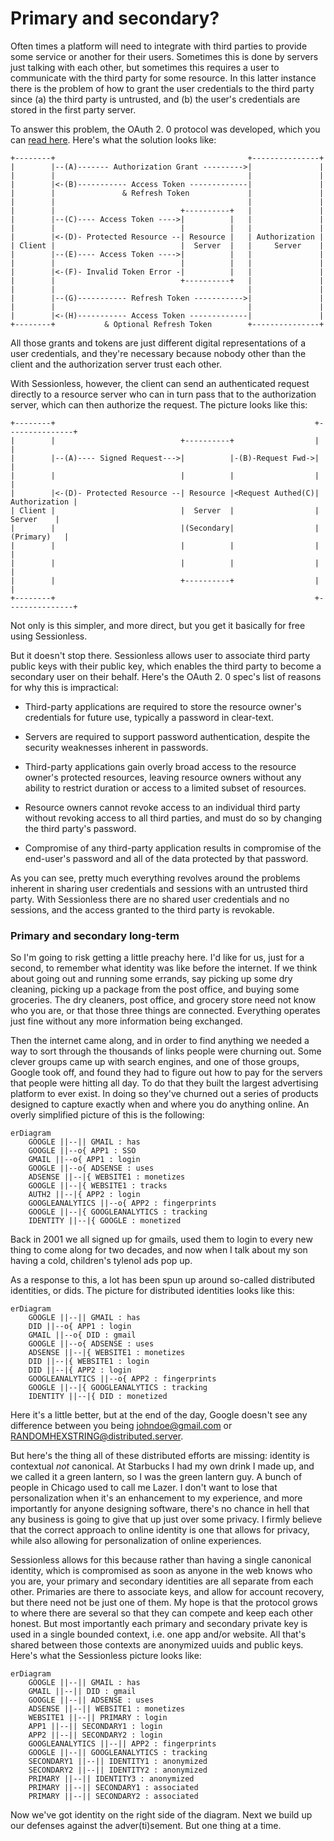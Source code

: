 # Primary and secondary?

Often times a platform will need to integrate with third parties to provide some service or another for their users.
 Sometimes this is done by servers just talking with each other, but sometimes this requires a user to communicate with the third party for some resource.
 In this latter instance there is the problem of how to grant the user credentials to the third party since (a) the third party is untrusted, and (b) the user's credentials are stored in the first party server.
 

To answer this problem, the OAuth 2.
0 protocol was developed, which you can [read here](https://datatracker.ietf.org/doc/html/rfc6749).
 Here's what the solution looks like:

```
+--------+                                           +---------------+
|        |--(A)------- Authorization Grant --------->|               |
|        |                                           |               |
|        |<-(B)----------- Access Token -------------|               |
|        |               & Refresh Token             |               |
|        |                                           |               |
|        |                            +----------+   |               |
|        |--(C)---- Access Token ---->|          |   |               |
|        |                            |          |   |               |
|        |<-(D)- Protected Resource --| Resource |   | Authorization |
| Client |                            |  Server  |   |     Server    |
|        |--(E)---- Access Token ---->|          |   |               |
|        |                            |          |   |               |
|        |<-(F)- Invalid Token Error -|          |   |               |
|        |                            +----------+   |               |
|        |                                           |               |
|        |--(G)----------- Refresh Token ----------->|               |
|        |                                           |               |
|        |<-(H)----------- Access Token -------------|               |
+--------+           & Optional Refresh Token        +---------------+
```

All those grants and tokens are just different digital representations of a user credentials, and they're necessary because nobody other than the client and the authorization server trust each other.


With Sessionless, however, the client can send an authenticated request directly to a resource server who can in turn pass that to the authorization server, which can then authorize the request.
 The picture looks like this:

```
+--------+                                                          +---------------+
|        |                            +----------+                  |               |
|        |--(A)---- Signed Request--->|          |-(B)-Request Fwd->|               |
|        |                            |          |                  |               |
|        |<-(D)- Protected Resource --| Resource |<Request Authed(C)| Authorization |
| Client |                            |  Server  |                  |     Server    |
|        |                            |(Secondary|                  |   (Primary)   |
|        |                            |          |                  |               |
|        |                            |          |                  |               |
|        |                            +----------+                  |               |
+--------+                                                          +---------------+
```

Not only is this simpler, and more direct, but you get it basically for free using Sessionless.
 

But it doesn't stop there.
 Sessionless allows user to associate third party public keys with their public key, which enables the third party to become a secondary user on their behalf.
 Here's the OAuth 2.
0 spec's list of reasons for why this is impractical:

- Third-party applications are required to store the resource owner's credentials for future use, typically a password in clear-text.

- Servers are required to support password authentication, despite the security weaknesses inherent in passwords.

- Third-party applications gain overly broad access to the resource owner's protected resources, leaving resource owners without any ability to restrict duration or access to a limited subset of resources.

- Resource owners cannot revoke access to an individual third party without revoking access to all third parties, and must do so by changing the third party's password.

- Compromise of any third-party application results in compromise of the end-user's password and all of the data protected by that password.


As you can see, pretty much everything revolves around the problems inherent in sharing user credentials and sessions with an untrusted third party.
 With Sessionless there are no shared user credentials and no sessions, and the access granted to the third party is revokable.
 
### Primary and secondary long-term

So I'm going to risk getting a little preachy here. 
I'd like for us, just for a second, to remember what identity was like before the internet. 
If we think about going out and running some errands, say picking up some dry cleaning, picking up a package from the post office, and buying some groceries. 
The dry cleaners, post office, and grocery store need not know who you are, or that those three things are connected. 
Everything operates just fine without any more information being exchanged. 

Then the internet came along, and in order to find anything we needed a way to sort through the thousands of links people were churning out. 
Some clever groups came up with search engines, and one of those groups, Google took off, and found they had to figure out how to pay for the servers that people were hitting all day. 
To do that they built the largest advertising platform to ever exist. 
In doing so they've churned out a series of products designed to capture exactly when and where you do anything online. 
An overly simplified picture of this is the following:

```mermaid
erDiagram
    GOOGLE ||--|| GMAIL : has
    GOOGLE ||--o{ APP1 : SSO
    GMAIL ||--o{ APP1 : login
    GOOGLE ||--o{ ADSENSE : uses
    ADSENSE ||--|{ WEBSITE1 : monetizes
    GOOGLE ||--|{ WEBSITE1 : tracks
    AUTH2 ||--|{ APP2 : login
    GOOGLEANALYTICS ||--o{ APP2 : fingerprints
    GOOGLE ||--|{ GOOGLEANALYTICS : tracking
    IDENTITY ||--|{ GOOGLE : monetized
```

Back in 2001 we all signed up for gmails, used them to login to every new thing to come along for two decades, and now when I talk about my son having a cold, children's tylenol ads pop up. 

As a response to this, a lot has been spun up around so-called distributed identities, or dids. The picture for distributed identities looks like this:

```mermaid
erDiagram
    GOOGLE ||--|| GMAIL : has
    DID ||--o{ APP1 : login
    GMAIL ||--o{ DID : gmail
    GOOGLE ||--o{ ADSENSE : uses
    ADSENSE ||--|{ WEBSITE1 : monetizes
    DID ||--|{ WEBSITE1 : login
    DID ||--|{ APP2 : login
    GOOGLEANALYTICS ||--o{ APP2 : fingerprints
    GOOGLE ||--|{ GOOGLEANALYTICS : tracking
    IDENTITY ||--|{ DID : monetized
```

Here it's a little better, but at the end of the day, Google doesn't see any difference between you being johndoe@gmail.com or RANDOMHEXSTRING@distributed.server. 

But here's the thing all of these distributed efforts are missing: identity is contextual _not_ canonical. 
At Starbucks I had my own drink I made up, and we called it a green lantern, so I was the green lantern guy. 
A bunch of people in Chicago used to call me Lazer. 
I don't want to lose that personalization when it's an enhancement to my experience, and more importantly for anyone designing software, there's no chance in hell that any business is going to give that up just over some privacy. 
I firmly believe that the correct approach to online identity is one that allows for privacy, while also allowing for personalization of online experiences.

Sessionless allows for this because rather than having a single canonical identity, which is compromised as soon as anyone in the web knows who you are, your primary and secondary identities are all separate from each other. 
Primaries are there to associate keys, and allow for account recovery, but there need not be just one of them. My hope is that the protocol grows to where there are several so that they can compete and keep each other honest. 
But most importantly each primary and secondary private key is used in a single bounded context, i.e. one app and/or website. 
All that's shared between those contexts are anonymized uuids and public keys. 
Here's what the Sessionless picture looks like:

```mermaid
erDiagram
    GOOGLE ||--|| GMAIL : has
    GMAIL ||--|| DID : gmail
    GOOGLE ||--|| ADSENSE : uses
    ADSENSE ||--|| WEBSITE1 : monetizes
    WEBSITE1 ||--|| PRIMARY : login
    APP1 ||--|| SECONDARY1 : login
    APP2 ||--|| SECONDARY2 : login
    GOOGLEANALYTICS ||--|| APP2 : fingerprints
    GOOGLE ||--|| GOOGLEANALYTICS : tracking
    SECONDARY1 ||--|| IDENTITY1 : anonymized
    SECONDARY2 ||--|| IDENTITY2 : anonymized
    PRIMARY ||--|| IDENTITY3 : anonymized
    PRIMARY ||--|| SECONDARY1 : associated
    PRIMARY ||--|| SECONDARY2 : associated
```

Now we've got identity on the right side of the diagram. Next we build up our defenses against the adver(ti)sement. But one thing at a time.
